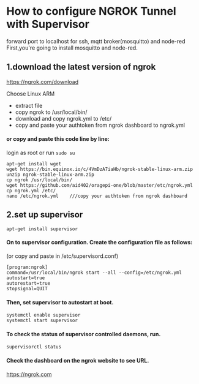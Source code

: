 # How to configure NGROK Tunnel with Supervisor
  forward port to localhost for ssh, mqtt broker(mosquitto) and node-red
  First,you're going to install mosquitto and node-red.
## 1.download the latest version of ngrok
https://ngrok.com/download

Choose Linux ARM
* extract file
* copy ngrok to /usr/local/bin/
* download and copy ngrok.yml to /etc/
* copy and paste your authtoken from ngrok dashboard to ngrok.yml

#### or copy and paste this code line by line:
login as root or run `sudo su`
```
apt-get install wget
wget https://bin.equinox.io/c/4VmDzA7iaHb/ngrok-stable-linux-arm.zip
unzip ngrok-stable-linux-arm.zip
cp ngrok /usr/local/bin/
wget https://github.com/aid402/oragepi-one/blob/master/etc/ngrok.yml
cp ngrok.yml /etc/
nano /etc/ngrok.yml    ///copy your authtoken from ngrok dashboard
```
## 2.set up supervisor
`apt-get install supervisor`

#### On to supervisor configuration. Create the configuration file as follows:
(or copy and paste in /etc/supervisord.conf)
```
[program:ngrok]
command=/usr/local/bin/ngrok start --all --config=/etc/ngrok.yml
autostart=true
autorestart=true
stopsignal=QUIT
```
#### Then, set supervisor to autostart at boot.
```
systemctl enable supervisor
systemctl start supervisor
```
#### To check the status of supervisor controlled daemons, run.
`supervisorctl status`
#### Check the dashboard on the ngrok website to see URL.
https://ngrok.com
